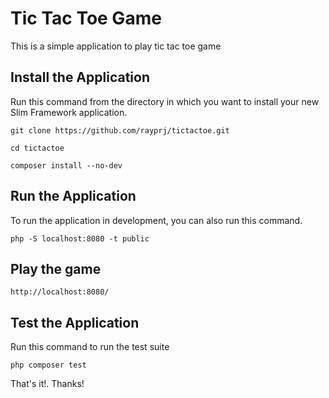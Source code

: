 # Tic Tac Toe Game
This is a simple application to play tic tac toe game

## Install the Application

Run this command from the directory in which you want to install your new Slim Framework application.

    git clone https://github.com/rayprj/tictactoe.git

    cd tictactoe

    composer install --no-dev

## Run the Application
To run the application in development, you can also run this command. 

	php -S localhost:8080 -t public

## Play the game
	http://localhost:8080/

## Test the Application
Run this command to run the test suite

	php composer test

That's it!. Thanks!
